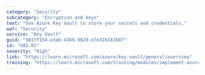 ```yaml
---
category: "Security"
subcategory: "Encryption and keys"
text: "Use Azure Key Vault to store your secrets and credentials."
waf: "Security"
service: "Key Vault"
guid: "5017f154-e3ab-4369-9829-e7e316183687"
id: "G02.01"
severity: "High"
link: "https://learn.microsoft.com/azure/key-vault/general/overview"
training: "https://learn.microsoft.com/training/modules/implement-azure-key-vault/"
---
```

